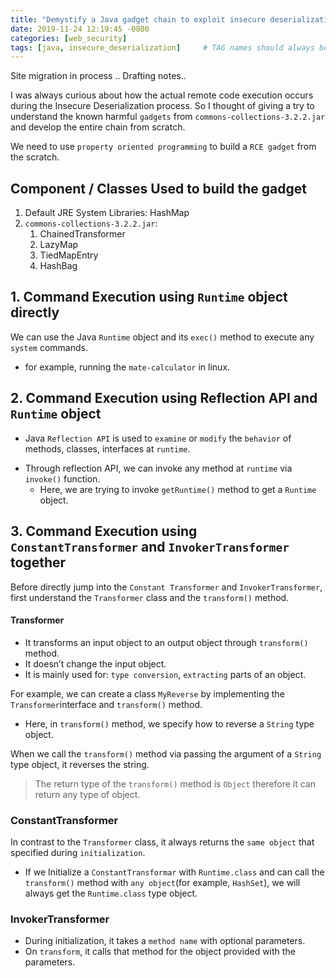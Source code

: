 ```yaml
---
title: "Demystify a Java gadget chain to exploit insecure deserialization"
date: 2019-11-24 12:19:45 -0800
categories: [web_security]
tags: [java, insecure_deserialization]     # TAG names should always be lowercase
---
```


Site migration in process .. Drafting notes..


I was always curious about how the actual remote code execution occurs during the Insecure Deserialization process. So I thought of giving a try to understand the known harmful `gadgets` from `commons-collections-3.2.2.jar` and develop the entire chain from scratch.

We need to use `property oriented programming` to build a `RCE gadget` from the scratch.

## Component / Classes Used to build the gadget
1. Default JRE System Libraries: HashMap
2. `commons-collections-3.2.2.jar`:
   1. ChainedTransformer
   2. LazyMap
   3. TiedMapEntry
   4. HashBag

## 1. Command Execution using `Runtime` object directly
We can use the Java `Runtime` object and its `exec()` method to execute any `system` commands.
- for example, running the `mate-calculator` in linux.


## 2. Command Execution using Reflection API and `Runtime` object
* Java `Reflection API` is used to `examine` or `modify` the `behavior` of methods, classes, interfaces at `runtime`.
- Through reflection API, we can invoke any method at `runtime` via `invoke()` function.
  - Here, we are trying to invoke `getRuntime()` method to get a `Runtime` object.


## 3. Command Execution using `ConstantTransformer` and `InvokerTransformer` together

Before directly jump into the `Constant Transformer` and `InvokerTransformer`, first understand the `Transformer` class and the `transform()` method.

#### Transformer
- It transforms an input object to an output object through `transform()` method.
- It doesn’t change the input object.
- It is mainly used for: `type conversion`, `extracting` parts of an object.

For example, we can create a class `MyReverse` by implementing the `Transformer`interface and `transform()` method.
- Here, in `transform()` method, we specify how to reverse a `String` type object.


When we call the `transform()` method via passing the argument of a `String` type object, it reverses the string.


> The return type of the `transform()` method is `Object` therefore it can return any type of object.

### ConstantTransformer
In contrast to the `Transformer` class, it always returns the `same object` that specified during `initialization`.

- If we Initialize a `ConstantTransformar` with `Runtime.class` and can call the `transform()` method with `any object`(for example, `HashSet`), we will always get the `Runtime.class` type object.


### InvokerTransformer
* During initialization, it takes a `method name` with optional parameters.
* On `transform`, it calls that method for the object provided with the parameters.


